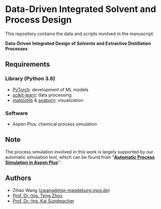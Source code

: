 # Data-Driven Integrated Solvent and Process Design

This repository contains the data and scripts involved in the manuscript:

**Data-Driven Integrated Design of Solvents and Extractive Distillation Processes**

## Requirements 
### Library (Python 3.6)
* [PyTorch](https://pytorch.org/): development of ML models
* [scikit-learn](https://scikit-learn.org/stable/): data processing
* [matplotlib](https://matplotlib.org/) & [seaborn](https://seaborn.pydata.org/): visualization

### Software
* Aspen Plus: chemical process simulation

## Note
The process simulation involved in this work is largely supported by our automatic simulation tool, which can be found from "[**Automatic Process Simulation in Aspen Plus**](https://github.com/zwang1995/Aspen-Plus-Automation)".  


## Authors
* Zihao Wang (zwang@mpi-magdeburg.mpg.de)
* [Prof. Dr.-Ing. Teng Zhou](https://facultyprofiles.hkust-gz.edu.cn/faculty-personal-page/ZHOU-Teng/tengzhou)
* [Prof. Dr.-Ing. Kai Sundmacher](https://www.mpi-magdeburg.mpg.de/person/24754/16345)
